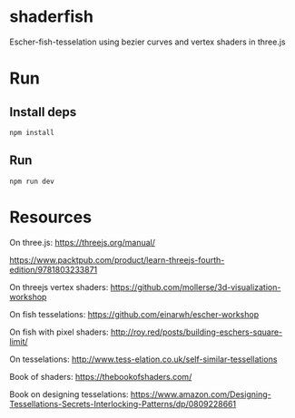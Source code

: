 # shaderfish
Escher-fish-tesselation using bezier curves and vertex shaders in three.js

# Run
## Install deps
```npm install```

## Run 
```npm run dev```

# Resources

On three.js:
https://threejs.org/manual/

https://www.packtpub.com/product/learn-threejs-fourth-edition/9781803233871

On threejs vertex shaders:
https://github.com/mollerse/3d-visualization-workshop

On fish tesselations:
https://github.com/einarwh/escher-workshop


On fish with pixel shaders:
http://roy.red/posts/building-eschers-square-limit/

On tesselations:
http://www.tess-elation.co.uk/self-similar-tessellations

Book of shaders:
https://thebookofshaders.com/

Book on designing tesselations:
https://www.amazon.com/Designing-Tessellations-Secrets-Interlocking-Patterns/dp/0809228661